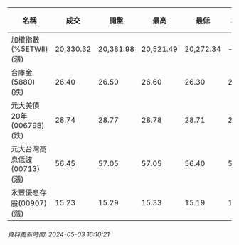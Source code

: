 | 名稱 | 成交 | 開盤 | 最高 | 最低 | 均價 | 成交金額(億) | 昨收 | 漲跌幅 | 漲跌 | 總量 | 昨量 | 振幅 |
| -------- | -------- | -------- | -------- |-------- | -------- | -------- |-------- |-------- |-------- | -------- | -------- |-------- |
|加權指數(%5ETWII) (漲)|20,330.32|20,381.98|20,521.49|20,272.34|-|4,057.83|20,222.44|0.53%|107.88|8,442,563|0|1.23%|
|合庫金(5880) (跌)|26.40|26.50|26.60|26.30|26.48|2.55|26.45|0.19%|0.05|9,613|12,152|1.13%|
|元大美債20年(00679B) (跌)|28.74|28.77|28.78|28.71|28.74|13.37|28.77|0.10%|0.03|46,532|29,778|0.24%|
|元大台灣高息低波(00713) (漲)|56.45|57.05|57.05|56.40|56.70|2.13|56.40|0.09%|0.05|3,749|3,663|1.15%|
|永豐優息存股(00907) (漲)|15.23|15.29|15.33|15.19|15.27|0.286|15.22|0.07%|0.01|1,870|1,685|0.92%|
###### 資料更新時間: 2024-05-03 16:10:21
